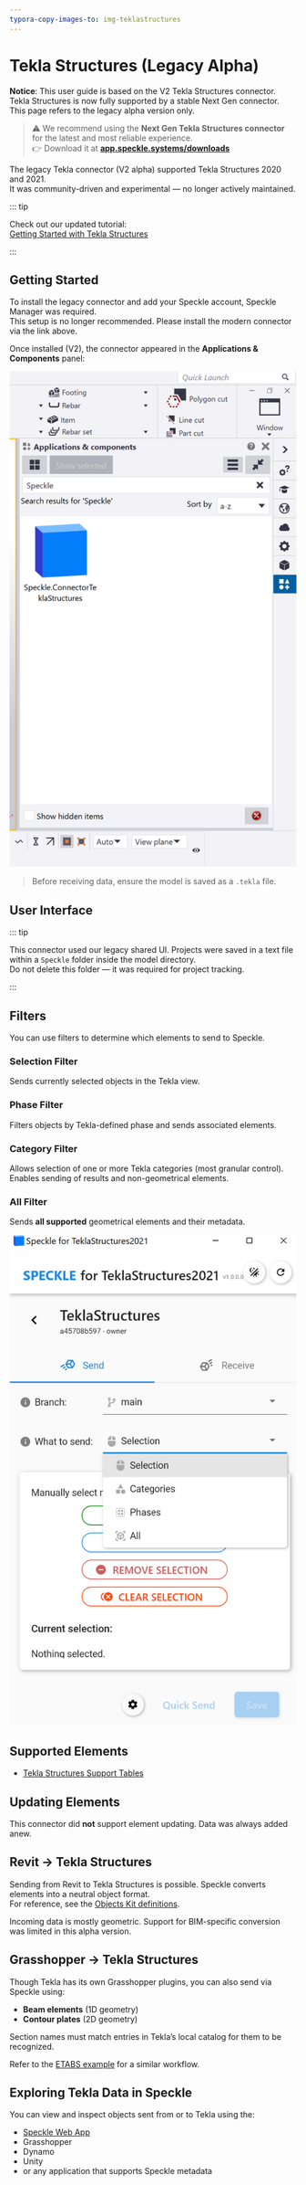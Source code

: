 ```yaml
---
typora-copy-images-to: img-teklastructures
---
```


# Tekla Structures (Legacy Alpha)

<div class="banner-ribbon">
  <span><b>Notice</b>: This user guide is based on the V2 Tekla Structures connector.</span>
  <span class="next-gen">Tekla Structures is now fully supported by a stable Next Gen connector. This page refers to the legacy alpha version only.</span>
</div>

> ⚠️ We recommend using the **Next Gen Tekla Structures connector** for the latest and most reliable experience.  
> 👉 Download it at [**app.speckle.systems/downloads**](https://app.speckle.systems/downloads)



The legacy Tekla connector (V2 alpha) supported Tekla Structures 2020 and 2021.  
It was community-driven and experimental — no longer actively maintained.

::: tip

Check out our updated tutorial:  
[Getting Started with Tekla Structures](https://speckle.systems/tutorials/getting-started-with-tekla-structures)

:::

## Getting Started

To install the legacy connector and add your Speckle account, Speckle Manager was required.  
This setup is no longer recommended. Please install the modern connector via the link above.

Once installed (V2), the connector appeared in the **Applications & Components** panel:

![ToolBar](./img-teklastructures/toolbar.png)

> Before receiving data, ensure the model is saved as a `.tekla` file.

## User Interface

::: tip

This connector used our legacy shared UI. Projects were saved in a text file within a `Speckle` folder inside the model directory.  
Do not delete this folder — it was required for project tracking.

:::

## Filters

You can use filters to determine which elements to send to Speckle.

### Selection Filter

Sends currently selected objects in the Tekla view.

### Phase Filter

Filters objects by Tekla-defined phase and sends associated elements.

### Category Filter

Allows selection of one or more Tekla categories (most granular control).  
Enables sending of results and non-geometrical elements.

### All Filter

Sends **all supported** geometrical elements and their metadata.

![Tekla Structures](./img-teklastructures/teklastructures-ui.png)

## Supported Elements

- [Tekla Structures Support Tables](/user/support-tables.html#teklastructures)

## Updating Elements

This connector did **not** support element updating. Data was always added anew.

## Revit → Tekla Structures

Sending from Revit to Tekla Structures is possible. Speckle converts elements into a neutral object format.  
For reference, see the [Objects Kit definitions](https://github.com/specklesystems/speckle-sharp/tree/master/Objects/Objects/BuiltElements).

Incoming data is mostly geometric. Support for BIM-specific conversion was limited in this alpha version.

## Grasshopper → Tekla Structures

Though Tekla has its own Grasshopper plugins, you can also send via Speckle using:

- **Beam elements** (1D geometry)
- **Contour plates** (2D geometry)

Section names must match entries in Tekla’s local catalog for them to be recognized.

Refer to the [ETABS example](/user/csi) for a similar workflow.

## Exploring Tekla Data in Speckle

You can view and inspect objects sent from or to Tekla using the:

- [Speckle Web App](/user/web.html)
- Grasshopper
- Dynamo
- Unity
- or any application that supports Speckle metadata

